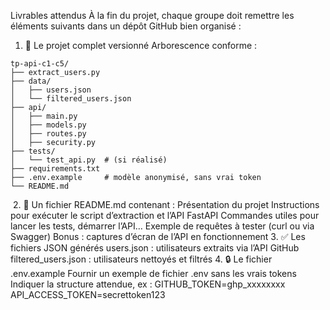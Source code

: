 Livrables attendus
À la fin du projet, chaque groupe doit remettre les éléments suivants dans un dépôt GitHub bien organisé :
1. 📁 Le projet complet versionné
Arborescence conforme :
```
tp-api-c1-c5/
├── extract_users.py
├── data/
│   ├── users.json
│   └── filtered_users.json
├── api/
│   ├── main.py
│   ├── models.py
│   ├── routes.py
│   ├── security.py
├── tests/
│   └── test_api.py  # (si réalisé)
├── requirements.txt
├── .env.example     # modèle anonymisé, sans vrai token
└── README.md
```

​
2. 📝 Un fichier README.md contenant :
Présentation du projet
Instructions pour exécuter le script d’extraction et l’API FastAPI
Commandes utiles pour lancer les tests, démarrer l’API…
Exemple de requêtes à tester (curl ou via Swagger)
Bonus : captures d’écran de l’API en fonctionnement
3. ✅ Les fichiers JSON générés
users.json : utilisateurs extraits via l’API GitHub
filtered_users.json : utilisateurs nettoyés et filtrés
4. 🔒 Le fichier .env.example
Fournir un exemple de fichier .env sans les vrais tokens
Indiquer la structure attendue, ex :
GITHUB_TOKEN=ghp_xxxxxxxx
API_ACCESS_TOKEN=secrettoken123